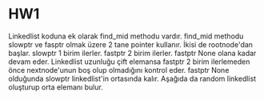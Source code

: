 # HW1
Linkedlist koduna ek olarak find_mid methodu vardır. find_mid methodu slowptr ve fasptr olmak üzere 2 tane pointer kullanır.
İkisi de rootnode'dan başlar. slowptr 1 birim ilerler. fastptr 2 birim ilerler. fastptr None olana kadar devam eder. Linkedlist
uzunluğu çift elemansa fastptr 2 birim ilerlemeden önce nextnode'unun boş olup olmadığını kontrol eder. fastptr None olduğunda
slowptr linkedlist'in ortasında kalır. Aşağıda da random linkedlist oluşturup orta elemanı bulur.
